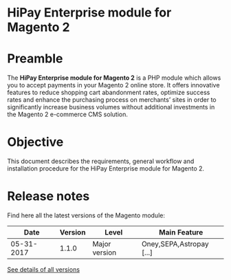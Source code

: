 # HiPay Enterprise module for Magento 2

# Preamble

The **HiPay Enterprise module for Magento 2** is a PHP module which allows you to accept payments in your Magento 2 online store. It offers innovative features to reduce shopping cart abandonment rates, optimize success rates and enhance the purchasing process on merchants’ sites in order to significantly increase business volumes without additional investments in the Magento 2 e-commerce CMS solution.

# Objective

This document describes the requirements, general workflow and installation procedure for the HiPay Enterprise module for Magento 2.

# Release notes

Find here all the latest versions of the Magento module:

| Date |Version| Level| Main Feature |
|----|----|----| -----------|
| 05-31-2017| 1.1.0 |Major version |Oney,SEPA,Astropay [...]

[See details of all versions](#release-notes-details)
